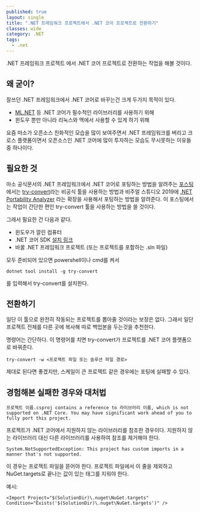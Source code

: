 ```yaml
---
published: true
layout: single
title: ".NET 프레임워크 프로젝트에서 .NET 코어 프로젝트로 전환하기"
classes: wide
category: .NET
tags: 
  - .net
---
```


.NET 프레임워크 프로젝트 에서 .NET 코어 프로젝트로 전환하는 작업을 해볼 것이다.

## 왜 굳이?

잘쓰던 .NET 프레임워크에서 .NET 코어로 바꾸는건 크게 두가지 목적이 있다.

- [ML.NET](https://dotnet.microsoft.com/apps/machinelearning-ai/ml-dotnet) 등 .NET 코어가 필수적인 라이브러리를 사용하기 위해
- 윈도우 뿐만 아니라 리눅스와 맥에서 사용할 수 있게 하기 위해

요즘 마소가 오픈소스 친화적인 모습을 많이 보여주면서 .NET 프레임워크를 버리고 크로스 플랫폼이면서 오픈소스인 .NET 코어에 많이 투자하는 모습도 무시못하는 이유들 중 하나이다.

## 필요한 것

마소 공식문서의 .NET 프레임워크에서 .NET 코어로 포팅하는 방법을 알려주는 [포스팅](https://docs.microsoft.com/ko-kr/dotnet/core/porting/)에서는 [try-convert](https://github.com/dotnet/try-convert)라는 비공식 툴을 사용하는 방법과 비주얼 스튜디오 2019에 [.NET Portability Analyzer](https://docs.microsoft.com/ko-kr/dotnet/standard/analyzers/portability-analyzer) 라는 확장을 사용해서 포팅하는 방법을 알려준다. 이 포스팅에서는 작업이 간단한 편인 try-convert 툴을 사용하는 방법을 쓸 것이다.

그래서 필요한 건 다음과 같다.

- 윈도우가 깔린 컴퓨터
- .NET 코어 SDK [설치 링크](https://dotnet.microsoft.com/download)
- 바꿀 .NET 프레임워크 프로젝트 (또는 프로젝트를 포함하는 .sln 파일)

모두 준비되어 있으면 powershell이나 cmd를 켜서 

~~~
dotnet tool install -g try-convert
~~~

를 입력해서 try-convert를 설치한다.

## 전환하기

일단 이 툴으로 완전히 작동되는 프로젝트를 뽑아줄 것이라는 보장은 없다. 그래서 일단 프로젝트 전체를 다른 곳에 복사해 따로 백업본을 두는것을 추천한다.

명령어는 간단하다. 이 명령어를 치면 try-convert가 프로젝트를 .NET 코어 플랫폼으로 바꿔준다.

~~~
try-convert -w <프로젝트 파일 또는 솔루션 파일 경로>
~~~

제대로 된다면 좋겠지만, 스케일이 큰 프로젝트 같은 경우에는 포팅에 실패할 수 있다.

## 경험해본 실패한 경우와 대처법

~~~
프로젝트 이름.csproj contains a reference to 라이브러리 이름, which is not supported on .NET Core. You may have significant work ahead of you to fully port this project.
~~~

프로젝트가 .NET 코어에서 지원하지 않는 라이브러리를 참조한 경우이다. 지원하지 않는 라이브러리 대신 다른 라이브러리를 사용하여 참조를 제거해야 한다.

~~~
System.NotSupportedException: This project has custom imports in a manner that's not supported.
~~~

이 경우는 프로젝트 파일을 뜯어야 한다. 프로젝트 파일에서 이 줄을 제외하고 NuGet.targets로 끝나는 값이 있는 태그를 지워야 한다.

예시:
~~~
<Import Project="$(SolutionDir)\.nuget\NuGet.targets" Condition="Exists('$(SolutionDir)\.nuget\NuGet.targets')" />
~~~